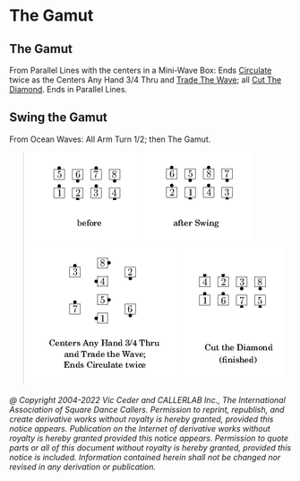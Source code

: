 
# The Gamut

## The Gamut

From Parallel Lines with the centers in a Mini-Wave Box:
Ends [Circulate](../b1/circulate.md) twice
as the Centers Any Hand 3/4 Thru
and [Trade The Wave](../plus/trade_the_wave.md);
all [Cut The Diamond](../plus/cut_the_diamond.md).
Ends in Parallel Lines.

## Swing the Gamut

From Ocean Waves: All Arm Turn 1/2; then The Gamut.

> 
> ![alt](the_gamut-1.png)
> ![alt](the_gamut-2.png)
> ![alt](the_gamut-3.png)
> ![alt](the_gamut-4.png)
> 

###### @ Copyright 2004-2022 Vic Ceder and CALLERLAB Inc., The International Association of Square Dance Callers. Permission to reprint, republish, and create derivative works without royalty is hereby granted, provided this notice appears. Publication on the Internet of derivative works without royalty is hereby granted provided this notice appears. Permission to quote parts or all of this document without royalty is hereby granted, provided this notice is included. Information contained herein shall not be changed nor revised in any derivation or publication.
